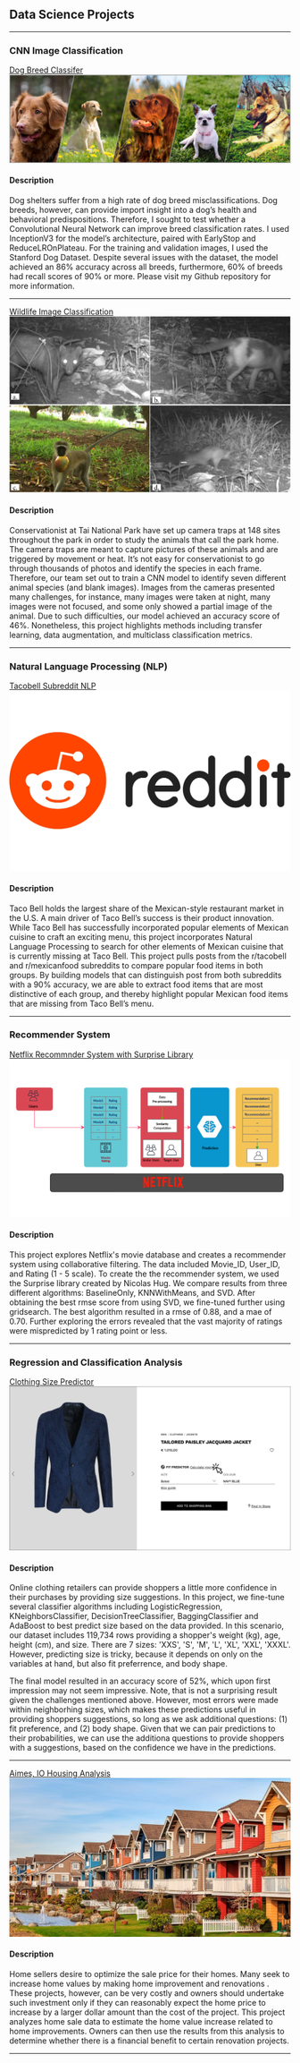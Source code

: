 ## Data Science Projects

---

### CNN Image Classification 

[Dog Breed Classifer](https://github.com/lgonzal6/dog_breed_classifier)
<img src="images/dog_collage2.png?raw=true"/>

#### Description
Dog shelters suffer from a high rate of dog breed misclassifications. Dog breeds, however, can provide import insight into a dog’s health and behavioral predispositions. Therefore, I sought to test whether a Convolutional Neural Network can improve breed classification rates. I used InceptionV3 for the model’s architecture, paired with EarlyStop and ReduceLROnPlateau. For the training and validation images, I used the Stanford Dog Dataset. Despite several issues with the dataset, the model achieved an 86% accuracy across all breeds, furthermore, 60% of breeds had recall scores of 90% or more. Please visit my Github repository for more information.


---
[Wildlife Image Classification](https://github.com/lgonzal6/Wildlife_Image_Classification)
<img src="images/wild_life2.jpeg?raw=true"/>

#### Description
Conservationist at Tai National Park have set up camera traps at 148 sites throughout the park in order to study the animals that call the park home. The camera traps are meant to capture pictures of these animals and are triggered by movement or heat. It’s not easy for conservationist to go through thousands of photos and identify the species in each frame. Therefore, our team set out to train a CNN model to identify seven different animal species (and blank images). Images from the cameras presented many challenges, for instance, many images were taken at night, many images were not focused, and some only showed a partial image of the animal. Due to such difficulties, our model achieved an accuracy score of 46%. Nonetheless, this project highlights methods including transfer learning, data augmentation, and multiclass classification metrics.


---
### Natural Language Processing (NLP)

[Tacobell Subreddit NLP](https://github.com/lgonzal6/tacobell_reddit_nlp)
<img src="images/reddit.jpeg?raw=true"/>
#### Description
Taco Bell holds the largest share of the Mexican-style restaurant market in the U.S. A main driver of Taco Bell’s success is their product innovation. While Taco Bell has successfully incorporated popular elements of Mexican cuisine to craft an exciting menu, this project incorporates Natural Language Processing to search for other elements of Mexican cuisine that is currently missing at Taco Bell. This project pulls posts from the r/tacobell and r/mexicanfood subreddits to compare popular food items in both groups. By building models that can distinguish post from both subreddits with a 90% accuracy, we are able to extract food items that are most distinctive of each group, and thereby highlight popular Mexican food items that are missing from Taco Bell’s menu. 

---
### Recommender System

[Netflix Recommnder System with Surprise Library](https://github.com/lgonzal6/netflix_recommender_surprise)
<img src="images/recommend.jpg?raw=true"/>

#### Description
This project explores Netflix's movie database and creates a recommender system using collaborative filtering. The data included Movie_ID, User_ID, and Rating (1 - 5 scale). To create the the recommender system, we used the Surprise library created by Nicolas Hug. We compare results from three different algorithms: BaselineOnly, KNNWithMeans, and SVD. After obtaining the best rmse score from using SVD, we fine-tuned further using gridsearch. The best algorithm resulted in a rmse of 0.88, and a mae of 0.70. Further exploring the errors revealed that the vast majority of ratings were mispredicted by 1 rating point or less. 

---
### Regression and Classification Analysis

[Clothing Size Predictor](https://github.com/lgonzal6/clothes_size_prediction)
<img src="images/clothes.jpeg?raw=true"/>

#### Description 

Online clothing retailers can provide shoppers a little more confidence in their purchases by providing size suggestions. In this project, we fine-tune several classifier algorithms including LogisticRegression, KNeighborsClassifier, DecisionTreeClassifier, BaggingClassifier and AdaBoost to best predict size based on the data provided. In this scenario, our dataset includes 119,734 rows providing a shopper's weight (kg), age, height (cm), and size. There are 7 sizes: 'XXS', 'S', 'M', 'L', 'XL', 'XXL', 'XXXL'. However, predicting size is tricky, because it depends on only on the variables at hand, but also fit preferrence, and body shape. 

The final model resulted in an accuracy score of 52%, which upon first impression may not seem impressive. Note, that is not a surprising result given the challenges mentioned above. However, most errors were made within neighborhing sizes, which makes these predictions useful in providing shoppers suggestions, so long as we ask additional questions: (1) fit preference, and (2) body shape. Given that we can pair predictions to their probabilities, we can use the additiona questions to provide shoppers with a suggestions, based on the confidence we have in the predictions. 

---

[Aimes, IO Housing Analysis](https://github.com/lgonzal6/aimes_iowa_housing)
<img src="images/housing.jpeg?raw=true"/>

#### Description 

Home sellers desire to optimize the sale price for their homes. Many seek to increase home values by making home improvement and renovations . These projects, however, can be very costly and owners should undertake such investment only if they can reasonably expect the home price to increase by a larger dollar amount than the cost of the project. This project analyzes home sale data to estimate the home value increase related to home improvements. Owners can then use the results from this analysis to determine whether there is a financial benefit to certain renovation projects.

---
